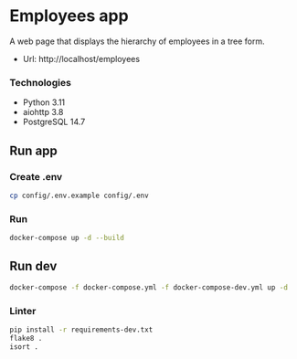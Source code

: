 # Employees app
A web page that displays the hierarchy of employees in a tree form.

* Url: http://localhost/employees  

### Technologies
* Python 3.11
* aiohttp 3.8 
* PostgreSQL 14.7

## Run app
### Create .env
```bash
cp config/.env.example config/.env
```
### Run
```bash
docker-compose up -d --build
```

## Run dev
```bash
docker-compose -f docker-compose.yml -f docker-compose-dev.yml up -d
```
### Linter
```bash
pip install -r requirements-dev.txt
flake8 .
isort .
```